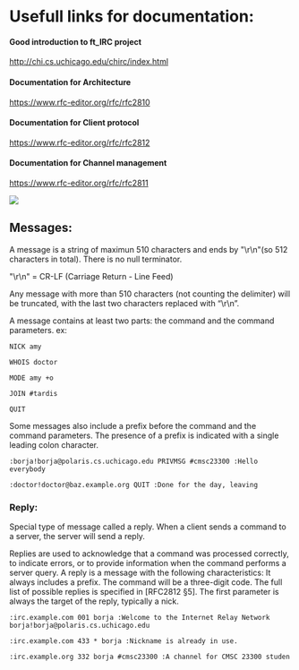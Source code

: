 # Usefull links for documentation:


#### Good introduction to ft_IRC project
http://chi.cs.uchicago.edu/chirc/index.html

#### Documentation for Architecture
https://www.rfc-editor.org/rfc/rfc2810

#### Documentation for Client protocol 
https://www.rfc-editor.org/rfc/rfc2812

#### Documentation for Channel management
https://www.rfc-editor.org/rfc/rfc2811

![](http://chi.cs.uchicago.edu/_images/architecture1.png)

## Messages:

A message is a string of maximun 510 characters and ends by "\r\n"(so 512 characters in total).
There is no null terminator. 

"\r\n" = CR-LF (Carriage Return - Line Feed)

Any message with more than 510 characters (not counting the delimiter) will be truncated, with the last two characters replaced with “\r\n”.

A message contains at least two parts: the command and the command parameters. 
ex: 

````
NICK amy

WHOIS doctor

MODE amy +o

JOIN #tardis

QUIT
````

Some messages also include a prefix before the command and the command parameters. 
The presence of a prefix is indicated with a single leading colon character. 

````
:borja!borja@polaris.cs.uchicago.edu PRIVMSG #cmsc23300 :Hello everybody

:doctor!doctor@baz.example.org QUIT :Done for the day, leaving
````

### Reply:

Special type of message called a reply.
When a client sends a command to a server, the server will send a reply.

Replies are used to acknowledge that a command was processed correctly, to indicate errors, or to provide information when the command performs a server query.
A reply is a message with the following characteristics:
It always includes a prefix.
The command will be a three-digit code. The full list of possible replies is specified in [RFC2812 §5].
The first parameter is always the target of the reply, typically a nick.

````
:irc.example.com 001 borja :Welcome to the Internet Relay Network borja!borja@polaris.cs.uchicago.edu

:irc.example.com 433 * borja :Nickname is already in use.

:irc.example.org 332 borja #cmsc23300 :A channel for CMSC 23300 studen
````